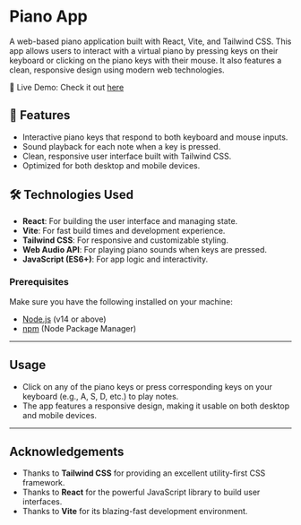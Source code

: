 # Piano App

A web-based piano application built with React, Vite, and Tailwind CSS. This app allows users to interact with a virtual piano by pressing keys on their keyboard or clicking on the piano keys with their mouse. It also features a clean, responsive design using modern web technologies.

🌟 Live Demo: Check it out [here](https://pianobg.netlify.app/)

## 🚀 Features

- Interactive piano keys that respond to both keyboard and mouse inputs.
- Sound playback for each note when a key is pressed.
- Clean, responsive user interface built with Tailwind CSS.
- Optimized for both desktop and mobile devices.

## 🛠️ Technologies Used

- **React**: For building the user interface and managing state.
- **Vite**: For fast build times and development experience.
- **Tailwind CSS**: For responsive and customizable styling.
- **Web Audio API**: For playing piano sounds when keys are pressed.
- **JavaScript (ES6+)**: For app logic and interactivity.

### Prerequisites

Make sure you have the following installed on your machine:

- [Node.js](https://nodejs.org/) (v14 or above)
- [npm](https://www.npmjs.com/) (Node Package Manager)

---
## Usage
- Click on any of the piano keys or press corresponding keys on your keyboard (e.g., A, S, D, etc.) to play notes.
- The app features a responsive design, making it usable on both desktop and mobile devices.

---

## Acknowledgements
- Thanks to **Tailwind CSS** for providing an excellent utility-first CSS framework.
- Thanks to **React** for the powerful JavaScript library to build user interfaces.
- Thanks to **Vite** for its blazing-fast development environment.
